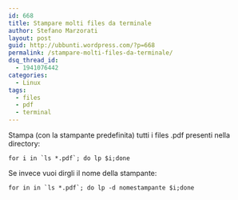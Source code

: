 ```yaml
---
id: 668
title: Stampare molti files da terminale
author: Stefano Marzorati
layout: post
guid: http://ubbunti.wordpress.com/?p=668
permalink: /stampare-molti-files-da-terminale/
dsq_thread_id:
  - 1941076442
categories:
  - Linux
tags:
  - files
  - pdf
  - terminal
---
```

Stampa (con la stampante predefinita) tutti i files .pdf presenti nella directory:

``for i in `ls *.pdf`; do lp $i;done``

Se invece vuoi dirgli il nome della stampante:

``for in in `ls *.pdf`; do lp -d nomestampante $i;done``